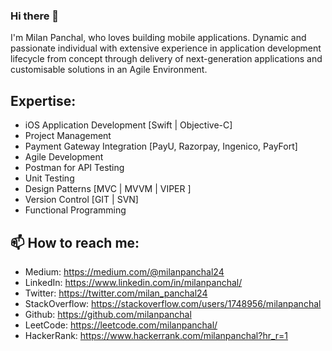 ### Hi there 👋

<!--
**milanpanchal/milanpanchal** is a ✨ _special_ ✨ repository because its `README.md` (this file) appears on your GitHub profile.

Here are some ideas to get you started:

- 🔭 I’m currently working on ...
- 🌱 I’m currently learning React Native and SwiftUI
- 👯 I’m looking to collaborate on ...
- 🤔 I’m looking for help with ...
- 💬 Ask me about Objective C, Swift
- 📫 How to reach me: ...
- 😄 Pronouns: ...
- ⚡ Fun fact: ...

-->

I'm Milan Panchal, who loves building mobile applications. Dynamic and passionate individual with extensive experience in application development lifecycle from concept through delivery of next-generation applications and customisable solutions in an Agile Environment.


## Expertise:

* iOS Application Development [Swift | Objective-C]
* Project Management
* Payment Gateway Integration [PayU, Razorpay, Ingenico, PayFort]
* Agile Development
* Postman for API Testing
* Unit Testing
* Design Patterns [MVC | MVVM | VIPER ]
* Version Control [GIT | SVN]
* Functional Programming

## 📫 How to reach me:

* Medium: https://medium.com/@milanpanchal24
* LinkedIn: https://www.linkedin.com/in/milanpanchal/
* Twitter: https://twitter.com/milan_panchal24
* StackOverflow: https://stackoverflow.com/users/1748956/milanpanchal
* Github: https://github.com/milanpanchal
* LeetCode: https://leetcode.com/milanpanchal/
* HackerRank: https://www.hackerrank.com/milanpanchal?hr_r=1 
